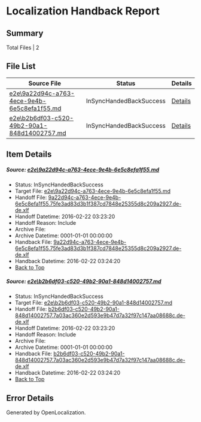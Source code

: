 # <a name='report-top'></a> Localization Handback Report

## Summary
 Total Files | 2

## File List
 Source File | Status | Details 
 ----------- | ------ | ------- 
 [e2e\9a22d94c-a763-4ece-9e4b-6e5c8efa1f55.md](https://github.com/OpenLocalizationTest/oltest/blob/f960597d86a944c4693fc8fd8ac61f3cbe9e45a0/e2e/9a22d94c-a763-4ece-9e4b-6e5c8efa1f55.md) | InSyncHandedBackSuccess | [Details](#a8c897a0b480bb470703a2a30269e06763588e751)
 [e2e\b2b6df03-c520-49b2-90a1-848d14002757.md](https://github.com/OpenLocalizationTest/oltest/blob/f960597d86a944c4693fc8fd8ac61f3cbe9e45a0/e2e/b2b6df03-c520-49b2-90a1-848d14002757.md) | InSyncHandedBackSuccess | [Details](#47afd9b4b834317d5b6fe245c1bb95e42a12d6c52)

## Item Details
##### <a name='a8c897a0b480bb470703a2a30269e06763588e751'></a> Source: [e2e\9a22d94c-a763-4ece-9e4b-6e5c8efa1f55.md](https://github.com/OpenLocalizationTest/oltest/blob/f960597d86a944c4693fc8fd8ac61f3cbe9e45a0/e2e/9a22d94c-a763-4ece-9e4b-6e5c8efa1f55.md)
* Status: InSyncHandedBackSuccess
* Target File: [e2e\9a22d94c-a763-4ece-9e4b-6e5c8efa1f55.md](https://github.com/OpenLocalizationTestOrg/oltest.de-de/blob/6bab16574b03233d514f3a2671824188c210a313/e2e/9a22d94c-a763-4ece-9e4b-6e5c8efa1f55.md)
* Handoff File: [9a22d94c-a763-4ece-9e4b-6e5c8efa1f55.75fe3ad83d3b1f387cd7848e25355d8c209a2927.de-de.xlf](https://github.com/OpenLocalizationTestOrg/olhandoff/blob/b51a16700aedf1c218d38f001c8ce77bcb8c02be/ol-handoff/OpenLocalizationTestOrg/oltest.de-de/yufeih/9a22d94c-a763-4ece-9e4b-6e5c8efa1f55.75fe3ad83d3b1f387cd7848e25355d8c209a2927.de-de.xlf)
* Handoff Datetime: 2016-02-22 03:23:20
* Handoff Reason: Include
* Archive File: 
* Archive Datetime: 0001-01-01 00:00:00
* Handback File: [9a22d94c-a763-4ece-9e4b-6e5c8efa1f55.75fe3ad83d3b1f387cd7848e25355d8c209a2927.de-de.xlf](https://github.com/OpenLocalizationTestOrg/olhandback/blob/3677ff7ee0a0eae0ec2209409fa547e8e8519d91/ol-handback/OpenLocalizationTestOrg/oltest.de-de/yufeih/9a22d94c-a763-4ece-9e4b-6e5c8efa1f55.75fe3ad83d3b1f387cd7848e25355d8c209a2927.de-de.xlf)
* Handback Datetime: 2016-02-22 03:24:20
* [Back to Top](#report-top)

##### <a name='47afd9b4b834317d5b6fe245c1bb95e42a12d6c52'></a> Source: [e2e\b2b6df03-c520-49b2-90a1-848d14002757.md](https://github.com/OpenLocalizationTest/oltest/blob/f960597d86a944c4693fc8fd8ac61f3cbe9e45a0/e2e/b2b6df03-c520-49b2-90a1-848d14002757.md)
* Status: InSyncHandedBackSuccess
* Target File: [e2e\b2b6df03-c520-49b2-90a1-848d14002757.md](https://github.com/OpenLocalizationTestOrg/oltest.de-de/blob/6bab16574b03233d514f3a2671824188c210a313/e2e/b2b6df03-c520-49b2-90a1-848d14002757.md)
* Handoff File: [b2b6df03-c520-49b2-90a1-848d14002757.7a03ac360e2d593e9b47d7a32f97c147aa08688c.de-de.xlf](https://github.com/OpenLocalizationTestOrg/olhandoff/blob/b51a16700aedf1c218d38f001c8ce77bcb8c02be/ol-handoff/OpenLocalizationTestOrg/oltest.de-de/yufeih/b2b6df03-c520-49b2-90a1-848d14002757.7a03ac360e2d593e9b47d7a32f97c147aa08688c.de-de.xlf)
* Handoff Datetime: 2016-02-22 03:23:20
* Handoff Reason: Include
* Archive File: 
* Archive Datetime: 0001-01-01 00:00:00
* Handback File: [b2b6df03-c520-49b2-90a1-848d14002757.7a03ac360e2d593e9b47d7a32f97c147aa08688c.de-de.xlf](https://github.com/OpenLocalizationTestOrg/olhandback/blob/3677ff7ee0a0eae0ec2209409fa547e8e8519d91/ol-handback/OpenLocalizationTestOrg/oltest.de-de/yufeih/b2b6df03-c520-49b2-90a1-848d14002757.7a03ac360e2d593e9b47d7a32f97c147aa08688c.de-de.xlf)
* Handback Datetime: 2016-02-22 03:24:20
* [Back to Top](#report-top)


## Error Details

Generated by OpenLocalization.
